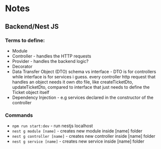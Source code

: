 # Notes

## Backend/Nest JS

### Terms to define:
- Module
- Controller - handles the HTTP requests
- Provider - handles the backend logic?
- Decorator
- Data Transfer Object (DTO) schema vs interface - DTO is for controllers while interface is for services i guess. every controller http request that handles an object needs it own dto file, like createTicketDto, updateTicketDto, compared to interface that just needs to define the Ticket object itself
- Dependency Injection - e.g services declared in the constructor of the controller

### Commands
- `npm run start:dev` - run nestjs localhost 
- `nest g module [name]` - creates new module inside [name] folder
- `nest g controller [name]` - creates new controller inside [name] folder
- `nest g service [name]` - creates new service inside [name] folder
